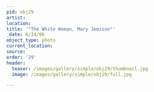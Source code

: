 ```yaml
---
pid: obj29
artist:
location:
title: '"The White Woman, Mary Jemison"'
_date: 6/14/06
object_type: photo
current_location:
source:
order: '29'
header:
  teaser: /images/gallery/simple/obj29/thumbnail.jpg
  image: /images/gallery/simple/obj29/full.jpg

---
```


